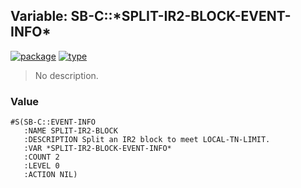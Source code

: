 ## Variable: SB-C::\*SPLIT-IR2-BLOCK-EVENT-INFO\*
[![package](https://img.shields.io/badge/Package-SB--C-5f9ea0.svg?style=social&colorA=999999)](../) [![type](https://img.shields.io/badge/Type-Variable-5f9ea0.svg?style=social&colorA=999999)](../#variable) 

> No description.

### Value
```
#S(SB-C::EVENT-INFO
   :NAME SPLIT-IR2-BLOCK
   :DESCRIPTION Split an IR2 block to meet LOCAL-TN-LIMIT.
   :VAR *SPLIT-IR2-BLOCK-EVENT-INFO*
   :COUNT 2
   :LEVEL 0
   :ACTION NIL)
```
